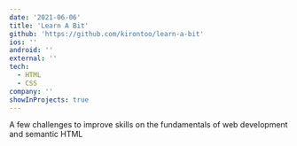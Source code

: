 ```yaml
---
date: '2021-06-06'
title: 'Learn A Bit'
github: 'https://github.com/kirontoo/learn-a-bit'
ios: ''
android: ''
external: ''
tech:
  - HTML
  - CSS
company: ''
showInProjects: true
---
```


A few challenges to improve skills on the fundamentals of web development and semantic HTML
